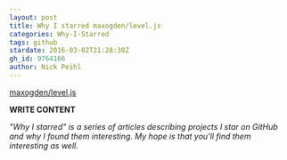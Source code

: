```yaml
---
layout: post
title: Why I starred maxogden/level.js
categories: Why-I-Starred
tags: github
stardate: 2016-03-02T21:28:30Z
gh_id: 9764166
author: Nick Peihl
---
```


[maxogden/level.js](star.repo.html_url)

**WRITE CONTENT**

*"Why I starred" is a series of articles describing projects I star on GitHub and why I found them interesting. My hope is that you'll find them interesting as well.*

